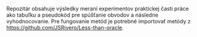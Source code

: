 Repozitár obsahuje výsledky meraní experimentov praktickej časti práce ako tabuľku a pseudokód pre spúšťanie obvodov a následne vyhodnocovanie. Pre fungovanie metód je potrebné importovať metódy z https://github.com/JSRivero/Less-than-oracle.
